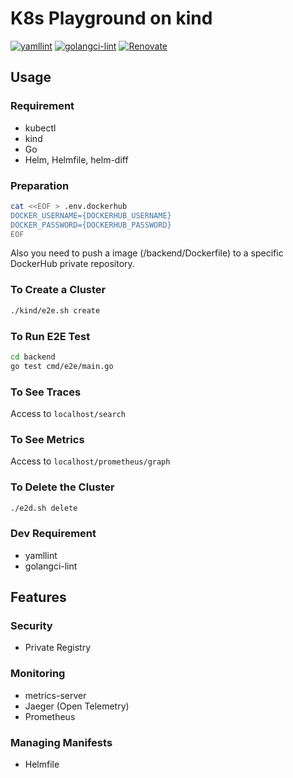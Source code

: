 # K8s Playground on kind

[![yamllint](https://github.com/YunosukeY/k8s-monitoring-playground/actions/workflows/yamllint.yaml/badge.svg?branch=master&event=push)](https://github.com/YunosukeY/k8s-monitoring-playground/actions/workflows/yamllint.yaml)
[![golangci-lint](https://github.com/YunosukeY/k8s-monitoring-playground/actions/workflows/golangci-lint.yml/badge.svg?branch=master&event=push)](https://github.com/YunosukeY/k8s-monitoring-playground/actions/workflows/golangci-lint.yml)
[![Renovate](https://img.shields.io/badge/renovate-enabled-brightgreen.svg)](https://renovatebot.com)

## Usage

### Requirement

- kubectl
- kind
- Go
- Helm, Helmfile, helm-diff

### Preparation

```sh
cat <<EOF > .env.dockerhub
DOCKER_USERNAME={DOCKERHUB_USERNAME}
DOCKER_PASSWORD={DOCKERHUB_PASSWORD}
EOF
```

Also you need to push a image (/backend/Dockerfile) to a specific DockerHub private repository.

### To Create a Cluster

```sh
./kind/e2e.sh create
```

### To Run E2E Test

```sh
cd backend
go test cmd/e2e/main.go
```

### To See Traces

Access to `localhost/search`

### To See Metrics

Access to `localhost/prometheus/graph`

### To Delete the Cluster

```sh
./e2d.sh delete
```

### Dev Requirement

- yamllint
- golangci-lint

## Features

### Security

- Private Registry

### Monitoring

- metrics-server
- Jaeger (Open Telemetry)
- Prometheus

### Managing Manifests

- Helmfile
